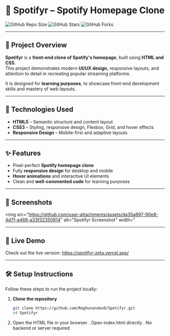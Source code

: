# 🎵 Spotifyr – Spotify Homepage Clone

![GitHub Repo Size](https://img.shields.io/github/repo-size/Raghunandan0/Spotifyr)
![GitHub Stars](https://img.shields.io/github/stars/Raghunandan0/Spotifyr?style=social)
![GitHub Forks](https://img.shields.io/github/forks/Raghunandan0/Spotifyr?style=social)

---

## 🚀 Project Overview

**Spotifyr** is a **front-end clone of Spotify's homepage**, built using **HTML and CSS**.  
This project demonstrates modern **UI/UX design**, responsive layouts, and attention to detail in recreating popular streaming platforms.

It is designed for **learning purposes**, to showcase front-end development skills and mastery of web layouts.

---

## 🔧 Technologies Used

- **HTML5** – Semantic structure and content layout  
- **CSS3** – Styling, responsive design, Flexbox, Grid, and hover effects  
- **Responsive Design** – Mobile-first and adaptive layouts  

---

## ✨ Features

- Pixel-perfect **Spotify homepage clone**  
- Fully **responsive design** for desktop and mobile  
- **Hover animations** and interactive UI elements  
- Clean and **well-commented code** for learning purposes  

---

## 📸 Screenshots

<img src="https://github.com/user-attachments/assets/da35a897-90e8-4d7f-a469-a33f32350914" alt="Spotifyr Screenshot" width="



---

## 🔗 Live Demo

Check out the live version: https://spotifyr-zeta.vercel.app/

---

## 🛠️ Setup Instructions

Follow these steps to run the project locally:

1. **Clone the repository**  
   ```bash
   git clone https://github.com/Raghunandan0/Spotifyr.git
   cd Spotifyr
2. Open the HTML file in your browser
     . Open index.html directly
     . No backend or server required

